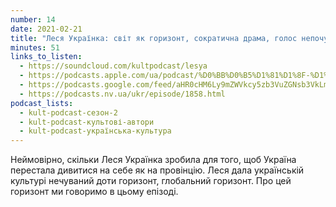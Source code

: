 ```yaml
---
number: 14
date: 2021-02-21
title: "Леся Українка: світ як горизонт, сократична драма, голос непочутих"
minutes: 51
links_to_listen:
  - https://soundcloud.com/kultpodcast/lesya
  - https://podcasts.apple.com/ua/podcast/%D0%BB%D0%B5%D1%81%D1%8F-%D1%83%D0%BA%D1%80%D0%B0%D1%97%D0%BD%D0%BA%D0%B0-%D1%81%D0%B2%D1%96%D1%82-%D1%8F%D0%BA-%D0%B3%D0%BE%D1%80%D0%B8%D0%B7%D0%BE%D0%BD%D1%82-%D1%81%D0%BE%D0%BA%D1%80%D0%B0%D1%82%D0%B8%D1%87%D0%BD%D0%B0-%D0%B4%D1%80%D0%B0%D0%BC%D0%B0-%D0%B3%D0%BE%D0%BB%D0%BE%D1%81/id1581339249?i=1000532083367
  - https://podcasts.google.com/feed/aHR0cHM6Ly9mZWVkcy5zb3VuZGNsb3VkLmNvbS91c2Vycy9zb3VuZGNsb3VkOnVzZXJzOjg5MjM3MjAyNy9zb3VuZHMucnNz/episode/dGFnOnNvdW5kY2xvdWQsMjAxMDp0cmFja3MvOTg5OTU3Mjgx
  - https://podcasts.nv.ua/ukr/episode/1858.html
podcast_lists:
  - kult-podcast-сезон-2
  - kult-podcast-культові-автори
  - kult-podcast-українська-культура
---
```


Неймовірно, скільки Леся Українка зробила для того, щоб Україна перестала
дивитися на себе як на провінцію. Леся дала українській культурі нечуваний доти
горизонт, глобальний горизонт. Про цей горизонт ми говоримо в цьому епізоді.
